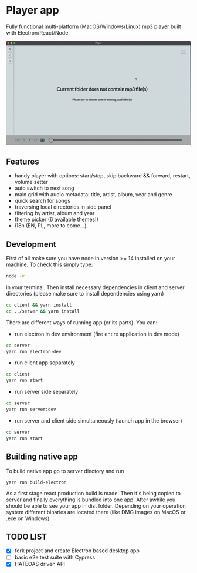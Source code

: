 # Player app

Fully functional multi-platform (MacOS/Windows/Linux) mp3 player built with Electron/React/Node.

![Alt Demo](https://raw.githubusercontent.com/jedluk/random/master/player/player_demo.gif)

## Features

- handy player with options: start/stop, skip backward && forward, restart, volume setter
- auto switch to next song
- main grid with audio metadata: title, artist, album, year and genre
- quick search for songs
- traversing local directories in side panel
- filtering by artist, album and year
- theme picker (6 available themes!)
- i18n (EN, PL, more to come...)

## Development

First of all make sure you have node in version >= 14 installed on your machine. To check this simply type:
```sh
node -v
```
in your terminal. Then install necessary dependencies in client and server directories (please make sure to install dependencies using yarn)
```sh
cd client && yarn install
cd ../server && yarn install
```

There are different ways of running app (or its parts). You can:
- run electron in dev environment (fire entire application in dev mode)
```sh
cd server
yarn run electron-dev
```
- run client app separately
```sh
cd client
yarn run start
```
- run server side separately
```sh
cd server
yarn run server:dev
```
- run server and client side simultaneously (launch app in the browser)
```sh
cd server 
yarn run start
```

## Building native app

To build native app go to server diectory and run 
```
yarn run build-electron
```
As a first stage react production build is made. Then it's being copied to server and finally everything is bundled into one app. After awhile you should be able to see your app in dist folder. Depending on your operation system different binaries are located there (like DMG images on MacOS or .exe on Windows)

## TODO LIST

- [x] fork project and create Electron based desktop app
- [ ] basic e2e test suite with Cypress
- [x] HATEOAS driven API
